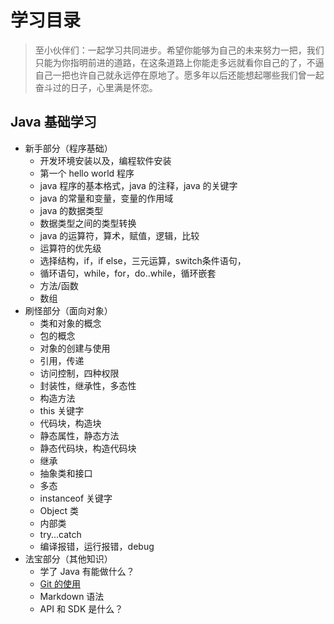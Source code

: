 # 学习目录
> 至小伙伴们：一起学习共同进步。希望你能够为自己的未来努力一把，我们只能为你指明前进的道路，在这条道路上你能走多远就看你自己的了，不逼自己一把也许自己就永远停在原地了。愿多年以后还能想起哪些我们曾一起奋斗过的日子，心里满是怀恋。

## Java 基础学习
- 新手部分（程序基础）
    - 开发环境安装以及，编程软件安装
    - 第一个 hello world 程序
    - java 程序的基本格式，java 的注释，java 的关键字
    - java 的常量和变量，变量的作用域
    - java 的数据类型
    - 数据类型之间的类型转换
    - java 的运算符，算术，赋值，逻辑，比较
    - 运算符的优先级
    - 选择结构，if，if else，三元运算，switch条件语句，
    - 循环语句，while，for，do..while，循环嵌套
    - 方法/函数
    - 数组
- 刷怪部分（面向对象）
    - 类和对象的概念
    - 包的概念
    - 对象的创建与使用
    - 引用，传递
    - 访问控制，四种权限
    - 封装性，继承性，多态性
    - 构造方法
    - this 关键字
    - 代码块，构造块
    - 静态属性，静态方法
    - 静态代码块，构造代码块
    - 继承
    - 抽象类和接口
    - 多态
    - instanceof 关键字
    - Object 类
    - 内部类
    - try...catch
    - 编译报错，运行报错，debug
- 法宝部分（其他知识）
    - 学了 Java 有能做什么？
    - [Git 的使用](./th33)
    - Markdown 语法
    - API 和 SDK 是什么？
